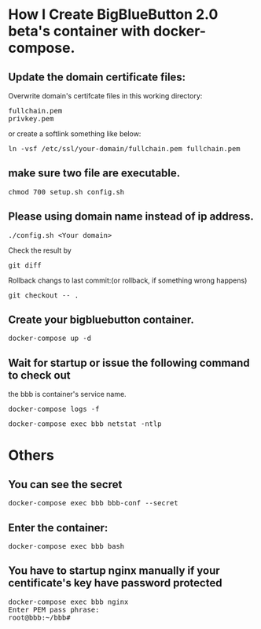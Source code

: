 # How I Create BigBlueButton 2.0 beta's container with docker-compose.

## Update the domain certificate files:
Overwrite domain's certifcate files in this working directory:

<pre>
fullchain.pem
privkey.pem
</pre>

or create a softlink something like below:

<pre>
ln -vsf /etc/ssl/your-domain/fullchain.pem fullchain.pem
</pre>

## make sure two file are executable.
<pre>
chmod 700 setup.sh config.sh
</pre>

## Please using domain name instead of ip address.
<pre>
./config.sh &lt;Your domain&gt;
</pre>

Check the result by
<pre>
git diff
</pre>

Rollback changs to last commit:(or rollback, if something wrong happens)
<pre>
git checkout -- .
</pre>


## Create your bigbluebutton container.
<pre>
docker-compose up -d
</pre>

## Wait for startup or issue the following command to check out
the bbb is container's service name.
<pre>
docker-compose logs -f
</pre>

<pre>
docker-compose exec bbb netstat -ntlp
</pre>

# Others

## You can see the secret
<pre>
docker-compose exec bbb bbb-conf --secret
</pre>

## Enter the container:
<pre>
docker-compose exec bbb bash
</pre>

## You have to startup nginx manually if your centificate's key have password protected
<pre>
docker-compose exec bbb nginx
Enter PEM pass phrase:
root@bbb:~/bbb#
</pre>

